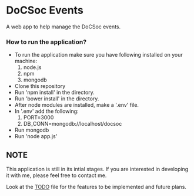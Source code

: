 # DoCSoc Events

A web app to help manage the DoCSoc events.

### How to run the application?

- To run the application make sure you have following installed on your machine:
  1. node.js
  2. npm
  3. mongodb
- Clone this repository
- Run 'npm install' in the directory.
- Run 'bower install' in the directory.
- After node modules are installed, make a '.env' file.
- In '.env' add the following:
  1. PORT=3000
  2. DB_CONN=mongodb://localhost/docsoc
- Run mongodb
- Run 'node app.js'

## NOTE

This application is still in its intial stages. If you are interested in developing it with me, please feel free to contact me.

Look at the [TODO](docs/TODO.md) file for the features to be implemented and future plans.
